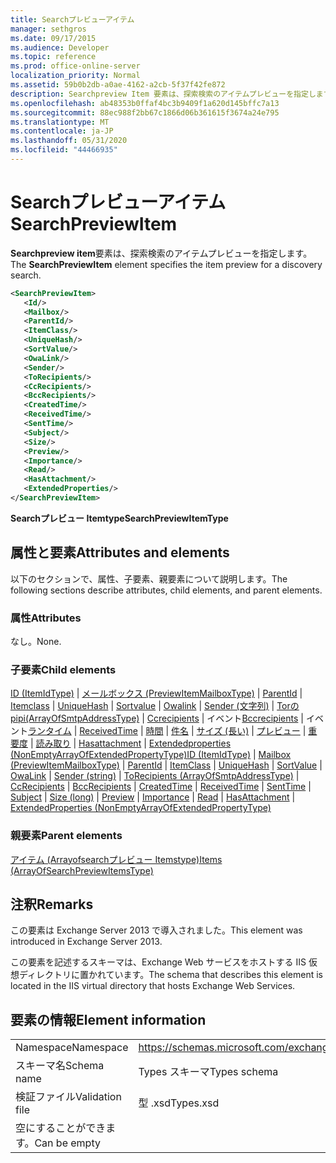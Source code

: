 ```yaml
---
title: Searchプレビューアイテム
manager: sethgros
ms.date: 09/17/2015
ms.audience: Developer
ms.topic: reference
ms.prod: office-online-server
localization_priority: Normal
ms.assetid: 59b0b2db-a0ae-4162-a2cb-5f37f42fe872
description: Searchpreview Item 要素は、探索検索のアイテムプレビューを指定します。
ms.openlocfilehash: ab48353b0ffaf4bc3b9409f1a620d145bffc7a13
ms.sourcegitcommit: 88ec988f2bb67c1866d06b361615f3674a24e795
ms.translationtype: MT
ms.contentlocale: ja-JP
ms.lasthandoff: 05/31/2020
ms.locfileid: "44466935"
---
```

# <a name="searchpreviewitem"></a><span data-ttu-id="7b961-103">Searchプレビューアイテム</span><span class="sxs-lookup"><span data-stu-id="7b961-103">SearchPreviewItem</span></span>

<span data-ttu-id="7b961-104">**Searchpreview item**要素は、探索検索のアイテムプレビューを指定します。</span><span class="sxs-lookup"><span data-stu-id="7b961-104">The **SearchPreviewItem** element specifies the item preview for a discovery search.</span></span> 
  
```XML
<SearchPreviewItem>
   <Id/>
   <Mailbox/>
   <ParentId/>
   <ItemClass/>
   <UniqueHash/>
   <SortValue/>
   <OwaLink/>
   <Sender/>
   <ToRecipients/>
   <CcRecipients/>
   <BccRecipients/>
   <CreatedTime/>
   <ReceivedTime/>
   <SentTime/>
   <Subject/>
   <Size/>
   <Preview/>
   <Importance/>
   <Read/>
   <HasAttachment/>
   <ExtendedProperties/>
</SearchPreviewItem>
```

 <span data-ttu-id="7b961-105">**Searchプレビュー Itemtype**</span><span class="sxs-lookup"><span data-stu-id="7b961-105">**SearchPreviewItemType**</span></span>
## <a name="attributes-and-elements"></a><span data-ttu-id="7b961-106">属性と要素</span><span class="sxs-lookup"><span data-stu-id="7b961-106">Attributes and elements</span></span>

<span data-ttu-id="7b961-107">以下のセクションで、属性、子要素、親要素について説明します。</span><span class="sxs-lookup"><span data-stu-id="7b961-107">The following sections describe attributes, child elements, and parent elements.</span></span>
  
### <a name="attributes"></a><span data-ttu-id="7b961-108">属性</span><span class="sxs-lookup"><span data-stu-id="7b961-108">Attributes</span></span>

<span data-ttu-id="7b961-109">なし。</span><span class="sxs-lookup"><span data-stu-id="7b961-109">None.</span></span>
  
### <a name="child-elements"></a><span data-ttu-id="7b961-110">子要素</span><span class="sxs-lookup"><span data-stu-id="7b961-110">Child elements</span></span>

<span data-ttu-id="7b961-111">[ID (ItemIdType)](id-itemidtype.md)  | [メールボックス (PreviewItemMailboxType)](mailbox-previewitemmailboxtype.md)  | [ParentId](parentid.md)  | [Itemclass](itemclass.md)  | [UniqueHash](uniquehash.md)  | [Sortvalue](sortvalue.md)  | [Owalink](owalink.md)  | [Sender (文字列)](sender-string.md)  | [Torの pipi(ArrayOfSmtpAddressType)](torecipients-arrayofsmtpaddresstype.md)  | [Ccrecipients](ccrecipients.md)  |  イベント[Bccrecipients](bccrecipients.md)  |  イベント[ランタイム](createdtime.md)  | [ReceivedTime](receivedtime.md)  | [時間](senttime.md)  | [件名](subject.md)  | [サイズ (長い)](size-long.md)  | [プレビュー](preview-ex15websvcsotherref.md)  | [重要度](importance.md)  | [読み取り](read.md)  | [Hasattachment](hasattachment.md)  | [Extendedproperties (NonEmptyArrayOfExtendedPropertyType)](extendedproperties-nonemptyarrayofextendedpropertytype.md)</span><span class="sxs-lookup"><span data-stu-id="7b961-111">[ID (ItemIdType)](id-itemidtype.md) | [Mailbox (PreviewItemMailboxType)](mailbox-previewitemmailboxtype.md) | [ParentId](parentid.md) | [ItemClass](itemclass.md) | [UniqueHash](uniquehash.md) | [SortValue](sortvalue.md) | [OwaLink](owalink.md) | [Sender (string)](sender-string.md) | [ToRecipients (ArrayOfSmtpAddressType)](torecipients-arrayofsmtpaddresstype.md) | [CcRecipients](ccrecipients.md) | [BccRecipients](bccrecipients.md) | [CreatedTime](createdtime.md) | [ReceivedTime](receivedtime.md) | [SentTime](senttime.md) | [Subject](subject.md) | [Size (long)](size-long.md) | [Preview](preview-ex15websvcsotherref.md) | [Importance](importance.md) | [Read](read.md) | [HasAttachment](hasattachment.md) | [ExtendedProperties (NonEmptyArrayOfExtendedPropertyType)](extendedproperties-nonemptyarrayofextendedpropertytype.md)</span></span>
  
### <a name="parent-elements"></a><span data-ttu-id="7b961-112">親要素</span><span class="sxs-lookup"><span data-stu-id="7b961-112">Parent elements</span></span>

[<span data-ttu-id="7b961-113">アイテム (Arrayofsearchプレビュー Itemstype)</span><span class="sxs-lookup"><span data-stu-id="7b961-113">Items (ArrayOfSearchPreviewItemsType)</span></span>](items-arrayofsearchpreviewitemstype.md)
  
## <a name="remarks"></a><span data-ttu-id="7b961-114">注釈</span><span class="sxs-lookup"><span data-stu-id="7b961-114">Remarks</span></span>

<span data-ttu-id="7b961-115">この要素は Exchange Server 2013 で導入されました。</span><span class="sxs-lookup"><span data-stu-id="7b961-115">This element was introduced in Exchange Server 2013.</span></span>
  
<span data-ttu-id="7b961-116">この要素を記述するスキーマは、Exchange Web サービスをホストする IIS 仮想ディレクトリに置かれています。</span><span class="sxs-lookup"><span data-stu-id="7b961-116">The schema that describes this element is located in the IIS virtual directory that hosts Exchange Web Services.</span></span>
  
## <a name="element-information"></a><span data-ttu-id="7b961-117">要素の情報</span><span class="sxs-lookup"><span data-stu-id="7b961-117">Element information</span></span>

|||
|:-----|:-----|
|<span data-ttu-id="7b961-118">Namespace</span><span class="sxs-lookup"><span data-stu-id="7b961-118">Namespace</span></span>  <br/> |https://schemas.microsoft.com/exchange/services/2006/types  <br/> |
|<span data-ttu-id="7b961-119">スキーマ名</span><span class="sxs-lookup"><span data-stu-id="7b961-119">Schema name</span></span>  <br/> |<span data-ttu-id="7b961-120">Types スキーマ</span><span class="sxs-lookup"><span data-stu-id="7b961-120">Types schema</span></span>  <br/> |
|<span data-ttu-id="7b961-121">検証ファイル</span><span class="sxs-lookup"><span data-stu-id="7b961-121">Validation file</span></span>  <br/> |<span data-ttu-id="7b961-122">型 .xsd</span><span class="sxs-lookup"><span data-stu-id="7b961-122">Types.xsd</span></span>  <br/> |
|<span data-ttu-id="7b961-123">空にすることができます。</span><span class="sxs-lookup"><span data-stu-id="7b961-123">Can be empty</span></span>  <br/> ||
   

